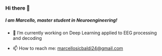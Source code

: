 ### Hi there 👋

##### I am Marcello, master student in Neuroengineering!

- 🔭 I’m currently working on Deep Learning applied to EEG processing and decoding

- 📫 How to reach me: marcellosicbaldi24@gmail.com

<!--
**marcellosicbaldi/marcellosicbaldi** is a ✨ _special_ ✨ repository because its `README.md` (this file) appears on your GitHub profile.

Here are some ideas to get you started:

- 🔭 I’m currently working on ...
- 🌱 I’m currently learning ...
- 👯 I’m looking to collaborate on ...
- 🤔 I’m looking for help with ...
- 💬 Ask me about ...
- 📫 How to reach me: ...
- 😄 Pronouns: ...
- ⚡ Fun fact: ...
-->
